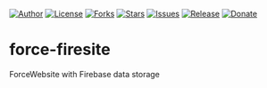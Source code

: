 
[![Author](https://img.shields.io/badge/author-9r3i-lightgrey.svg)](https://github.com/9r3i)
[![License](https://img.shields.io/github/license/9r3i/force-firesite.svg)](https://github.com/9r3i/force-firesite/blob/master/LICENSE)
[![Forks](https://img.shields.io/github/forks/9r3i/force-firesite.svg)](https://github.com/9r3i/force-firesite/network)
[![Stars](https://img.shields.io/github/stars/9r3i/force-firesite.svg)](https://github.com/9r3i/force-firesite/stargazers)
[![Issues](https://img.shields.io/github/issues/9r3i/force-firesite.svg)](https://github.com/9r3i/force-firesite/issues)
[![Release](https://img.shields.io/github/release/9r3i/force-firesite.svg)](https://github.com/9r3i/force-firesite/releases)
[![Donate](https://img.shields.io/badge/donate-paypal-orange.svg)](https://paypal.me/9r3i)



# force-firesite
ForceWebsite with Firebase data storage
